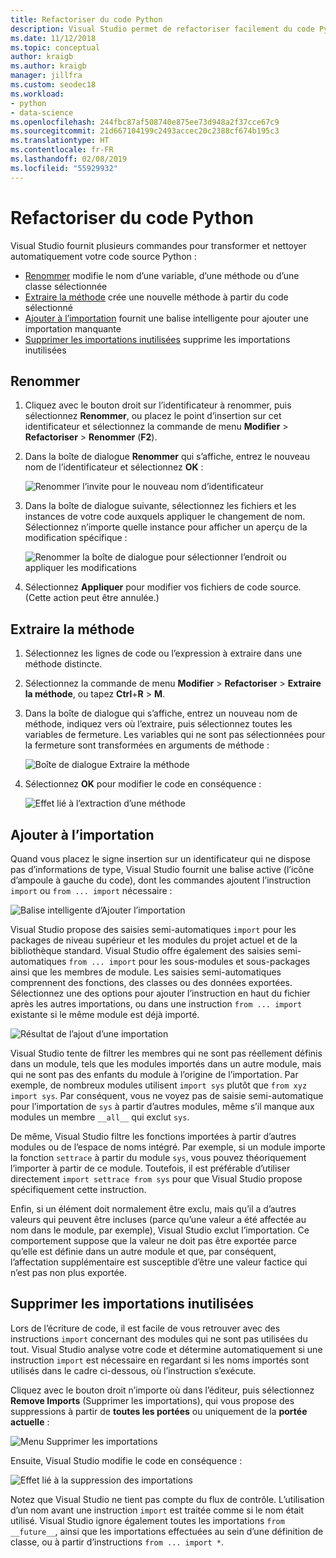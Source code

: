 ```yaml
---
title: Refactoriser du code Python
description: Visual Studio permet de refactoriser facilement du code Python en renommant les identificateurs, en extrayant les méthodes, en ajoutant des importations et en supprimant les importations inutilisées.
ms.date: 11/12/2018
ms.topic: conceptual
author: kraigb
ms.author: kraigb
manager: jillfra
ms.custom: seodec18
ms.workload:
- python
- data-science
ms.openlocfilehash: 244fbc87af508740e875ee73d948a2f37cce67c9
ms.sourcegitcommit: 21d667104199c2493accec20c2388cf674b195c3
ms.translationtype: HT
ms.contentlocale: fr-FR
ms.lasthandoff: 02/08/2019
ms.locfileid: "55929932"
---
```

# <a name="refactor-python-code"></a>Refactoriser du code Python

Visual Studio fournit plusieurs commandes pour transformer et nettoyer automatiquement votre code source Python :

- [Renommer](#rename) modifie le nom d’une variable, d’une méthode ou d’une classe sélectionnée
- [Extraire la méthode](#extract-method) crée une nouvelle méthode à partir du code sélectionné
- [Ajouter à l’importation](#add-import) fournit une balise intelligente pour ajouter une importation manquante
- [Supprimer les importations inutilisées](#remove-unused-imports) supprime les importations inutilisées

## <a name="rename"></a>Renommer

1. Cliquez avec le bouton droit sur l’identificateur à renommer, puis sélectionnez **Renommer**, ou placez le point d’insertion sur cet identificateur et sélectionnez la commande de menu **Modifier** > **Refactoriser** > **Renommer** (**F2**).
2. Dans la boîte de dialogue **Renommer** qui s’affiche, entrez le nouveau nom de l’identificateur et sélectionnez **OK** :

   ![Renommer l’invite pour le nouveau nom d’identificateur](media/code-refactor-rename-1.png)

3. Dans la boîte de dialogue suivante, sélectionnez les fichiers et les instances de votre code auxquels appliquer le changement de nom. Sélectionnez n’importe quelle instance pour afficher un aperçu de la modification spécifique :

   ![Renommer la boîte de dialogue pour sélectionner l’endroit ou appliquer les modifications](media/code-refactor-rename-2.png)

4. Sélectionnez **Appliquer** pour modifier vos fichiers de code source. (Cette action peut être annulée.)

## <a name="extract-method"></a>Extraire la méthode

1. Sélectionnez les lignes de code ou l’expression à extraire dans une méthode distincte.
2. Sélectionnez la commande de menu **Modifier** > **Refactoriser** > **Extraire la méthode**, ou tapez **Ctrl**+**R** > **M**.
3. Dans la boîte de dialogue qui s’affiche, entrez un nouveau nom de méthode, indiquez vers où l’extraire, puis sélectionnez toutes les variables de fermeture. Les variables qui ne sont pas sélectionnées pour la fermeture sont transformées en arguments de méthode :

   ![Boîte de dialogue Extraire la méthode](media/code-refactor-extract-method-1.png)

4. Sélectionnez **OK** pour modifier le code en conséquence :

   ![Effet lié à l’extraction d’une méthode](media/code-refactor-extract-method-2.png)

## <a name="add-import"></a>Ajouter à l’importation

Quand vous placez le signe insertion sur un identificateur qui ne dispose pas d’informations de type, Visual Studio fournit une balise active (l’icône d’ampoule à gauche du code), dont les commandes ajoutent l’instruction `import` ou `from ... import` nécessaire :

![Balise intelligente d’Ajouter l’importation](media/code-refactor-add-import-1.png)

Visual Studio propose des saisies semi-automatiques `import` pour les packages de niveau supérieur et les modules du projet actuel et de la bibliothèque standard. Visual Studio offre également des saisies semi-automatiques `from ... import` pour les sous-modules et sous-packages ainsi que les membres de module. Les saisies semi-automatiques comprennent des fonctions, des classes ou des données exportées. Sélectionnez une des options pour ajouter l’instruction en haut du fichier après les autres importations, ou dans une instruction `from ... import` existante si le même module est déjà importé.

![Résultat de l’ajout d’une importation](media/code-refactor-add-import-2.png)

Visual Studio tente de filtrer les membres qui ne sont pas réellement définis dans un module, tels que les modules importés dans un autre module, mais qui ne sont pas des enfants du module à l’origine de l’importation. Par exemple, de nombreux modules utilisent `import sys` plutôt que `from xyz import sys`. Par conséquent, vous ne voyez pas de saisie semi-automatique pour l’importation de `sys` à partir d’autres modules, même s’il manque aux modules un membre `__all__` qui exclut `sys`.

De même, Visual Studio filtre les fonctions importées à partir d’autres modules ou de l’espace de noms intégré. Par exemple, si un module importe la fonction `settrace` à partir du module `sys`, vous pouvez théoriquement l’importer à partir de ce module. Toutefois, il est préférable d’utiliser directement `import settrace from sys` pour que Visual Studio propose spécifiquement cette instruction.

Enfin, si un élément doit normalement être exclu, mais qu’il a d’autres valeurs qui peuvent être incluses (parce qu’une valeur a été affectée au nom dans le module, par exemple), Visual Studio exclut l’importation. Ce comportement suppose que la valeur ne doit pas être exportée parce qu’elle est définie dans un autre module et que, par conséquent, l’affectation supplémentaire est susceptible d’être une valeur factice qui n’est pas non plus exportée.

## <a name="remove-unused-imports"></a>Supprimer les importations inutilisées

Lors de l’écriture de code, il est facile de vous retrouver avec des instructions `import` concernant des modules qui ne sont pas utilisées du tout. Visual Studio analyse votre code et détermine automatiquement si une instruction `import` est nécessaire en regardant si les noms importés sont utilisés dans le cadre ci-dessous, où l’instruction s’exécute.

Cliquez avec le bouton droit n’importe où dans l’éditeur, puis sélectionnez **Remove Imports** (Supprimer les importations), qui vous propose des suppressions à partir de **toutes les portées** ou uniquement de la **portée actuelle** :

![Menu Supprimer les importations](media/code-refactor-remove-imports-1.png)

Ensuite, Visual Studio modifie le code en conséquence :

![Effet lié à la suppression des importations](media/code-refactor-remove-imports-2.png)

Notez que Visual Studio ne tient pas compte du flux de contrôle. L’utilisation d’un nom avant une instruction `import` est traitée comme si le nom était utilisé. Visual Studio ignore également toutes les importations `from __future__`, ainsi que les importations effectuées au sein d’une définition de classe, ou à partir d’instructions `from ... import *`.
